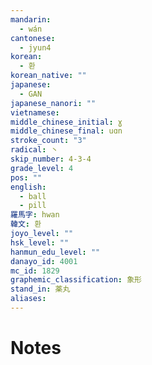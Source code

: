 ```yaml
---
mandarin:
  - wán
cantonese:
  - jyun4
korean:
  - 환
korean_native: ""
japanese:
  - GAN
japanese_nanori: ""
vietnamese:
middle_chinese_initial: ɣ
middle_chinese_final: uɑn
stroke_count: "3"
radical: 丶
skip_number: 4-3-4
grade_level: 4
pos: ""
english:
  - ball
  - pill
羅馬字: hwan
韓文: 환
joyo_level: ""
hsk_level: ""
hanmun_edu_level: ""
danayo_id: 4001
mc_id: 1829
graphemic_classification: 象形
stand_in: 薬丸
aliases:
---
```


# Notes
